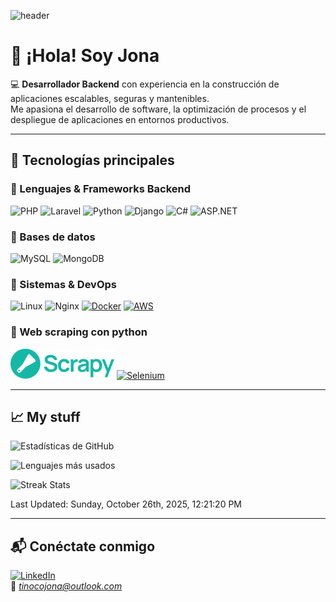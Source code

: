 ![header](https://capsule-render.vercel.app/api?type=waving&color=0:2C5364,100:0F2027&height=200&section=header&text=Jonathan%20Hernandez%20Tinoco%20%7C%20Backend%20Developer&fontSize=30&fontColor=ffffff&animation=fadeIn&fontAlignY=40)

# 👋 ¡Hola! Soy Jona 

💻 **Desarrollador Backend** con experiencia en la construcción de aplicaciones escalables, seguras y mantenibles.  
Me apasiona el desarrollo de software, la optimización de procesos y el despliegue de aplicaciones en entornos productivos.  

---

## 🚀 Tecnologías principales  

### 🔹 Lenguajes & Frameworks Backend  
![PHP](https://img.shields.io/badge/PHP-777BB4?style=for-the-badge&logo=php&logoColor=white) ![Laravel](https://img.shields.io/badge/Laravel-FF2D20?style=for-the-badge&logo=laravel&logoColor=white) ![Python](https://img.shields.io/badge/Python-3776AB?style=for-the-badge&logo=python&logoColor=white) ![Django](https://img.shields.io/badge/Django-092E20?style=for-the-badge&logo=django&logoColor=white) ![C#](https://img.shields.io/badge/C%23-239120?style=for-the-badge&logo=c-sharp&logoColor=white) ![ASP.NET](https://img.shields.io/badge/ASP.NET-512BD4?style=for-the-badge&logo=dotnet&logoColor=white)  

### 🔹 Bases de datos  
![MySQL](https://img.shields.io/badge/MySQL-005C84?style=for-the-badge&logo=mysql&logoColor=white) ![MongoDB](https://img.shields.io/badge/MongoDB-4EA94B?style=for-the-badge&logo=mongodb&logoColor=white)  

### 🔹 Sistemas & DevOps  
![Linux](https://img.shields.io/badge/Linux-FCC624?style=for-the-badge&logo=linux&logoColor=black) ![Nginx](https://img.shields.io/badge/Nginx-009639?style=for-the-badge&logo=nginx&logoColor=white) [![Docker](https://img.shields.io/badge/docker-%230db7ed.svg?style=for-the-badge&logo=docker&logoColor=white)](https://www.docker.com/)
[![AWS](https://img.shields.io/badge/AWS-%23FF9900.svg?style=for-the-badge&logo=amazon-aws&logoColor=white)](https://aws.amazon.com/)



### 🔹 Web scraping con python
[![Scrapy Logo](https://raw.githubusercontent.com/scrapy/scrapy/master/docs/_static/logo.svg)](https://scrapy.org)
<a href="https://selenium.dev"><img src="https://selenium.dev/images/selenium_logo_square_green.png" width="25" alt="Selenium"/></a>

---

## 📈 My stuff

![Estadísticas de GitHub](https://github-readme-stats.vercel.app/api?username=tinoco123&show_icons=true&theme=tokyonight&hide_border=true&count_private=true)  

![Lenguajes más usados](https://github-readme-stats.vercel.app/api/top-langs/?username=tinoco123&layout=compact&theme=tokyonight&hide_border=true)  

![Streak Stats](https://streak-stats.demolab.com?user=tinoco123&theme=tokyonight&hide_border=true)  

<!--RECENT_ACTIVITY:start-->
<!--RECENT_ACTIVITY:end-->
<!--RECENT_ACTIVITY:last_update-->
Last Updated: Sunday, October 26th, 2025, 12:21:20 PM
<!--RECENT_ACTIVITY:last_update_end-->

---

## 📬 Conéctate conmigo  
[![LinkedIn](https://img.shields.io/badge/LinkedIn-0A66C2?style=for-the-badge&logo=linkedin&logoColor=white)](https://www.linkedin.com/in/jonatinoco/)  
📧 *<tinocojona@outlook.com>*  
